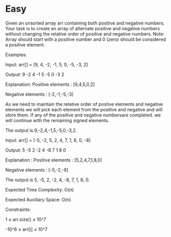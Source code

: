 # Easy

Given an unsorted array arr containing both positive and negative numbers. Your task is to create an array of alternate positive and negative numbers without changing the relative order of positive and negative numbers. Note: Array should start with a positive number and 0 (zero) should be considered a positive element.

Examples:

Input: arr[] = [9, 4, -2, -1, 5, 0, -5, -3, 2]

Output: 9 -2 4 -1 5 -5 0 -3 2

Explanation: Positive elements : [9,4,5,0,2]

Negative elements : [-2,-1,-5,-3]

As we need to maintain the relative order of postive elements and negative elements we will pick each element from the positive and negative and will store them. If any of the positive and negative numbersare completed. we will continue with the remaining signed elements.

The output is 9,-2,4,-1,5,-5,0,-3,2.

Input: arr[] = [-5, -2, 5, 2, 4, 7, 1, 8, 0, -8]

Output: 5 -5 2 -2 4 -8 7 1 8 0

Explanation : Positive elements : [5,2,4,7,1,8,0]

Negative elements : [-5,-2,-8]

The output is 5, -5, 2, -2, 4, -8, 7, 1, 8, 0.


Expected Time Complexity: O(n)

Expected Auxiliary Space: O(n)

Constraints:

1 ≤ arr.size() ≤ 10^7

-10^6 ≤ arr[i] ≤ 10^7
